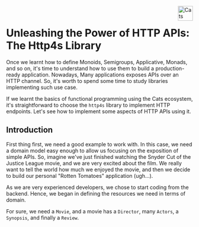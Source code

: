 <a href="https://typelevel.org/cats/"><img src="https://typelevel.org/cats/img/cats-badge.svg" height="40px" align="right" alt="Cats friendly" /></a>
<br/>

Unleashing the Power of HTTP APIs: The Http4s Library 
================================================

Once we learnt how to define Monoids, Semigroups, Applicative, Monads, and so on, it's time to 
understand how to use them to build a production-ready application. Nowadays, Many applications 
exposes APIs over an HTTP channel. So, it's worth to spend some time to study libraries implementing
such use case.

If we learnt the basics of functional programming using the Cats ecosystem, it's straightforward to
choose the `http4s` library to implement HTTP endpoints. Let's see how to implement some aspects of
HTTP APIs using it.

## Introduction

First thing first, we need a good example to work with. In this case, we need a domain model easy 
enough to allow us focusing on the exposition of simple APIs. So, imagine we've just finished 
watching the Snyder Cut of the Justice League movie, and we are very excited about the film. We
really want to tell the world how much we enjoyed the movie, and then we decide to build our 
personal "Rotten Tomatoes" application (ugh...).

As we are very experienced developers, we chose to start coding from the backend. Hence, we began in
defining the resources we need in terms of domain.

For sure, we need a `Movie`, and a movie has a `Director`, many `Actors`, a `Synopsis`, and finally 
a `Review`.